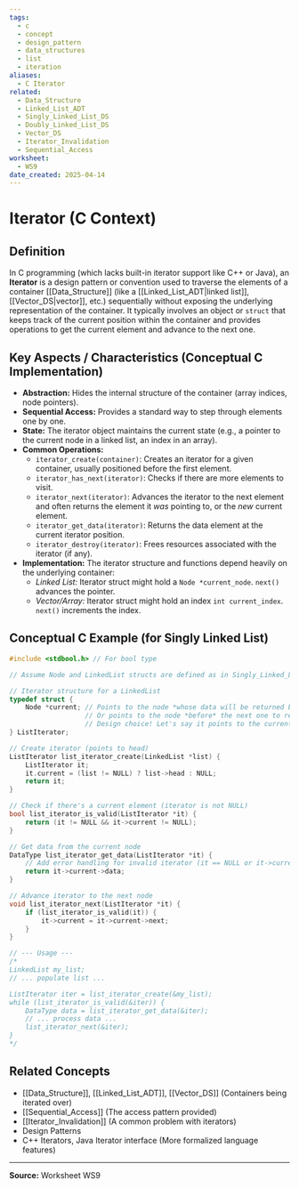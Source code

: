 ```yaml
---
tags:
  - c
  - concept
  - design_pattern
  - data_structures
  - list
  - iteration
aliases:
  - C Iterator
related:
  - Data_Structure
  - Linked_List_ADT
  - Singly_Linked_List_DS
  - Doubly_Linked_List_DS
  - Vector_DS
  - Iterator_Invalidation
  - Sequential_Access
worksheet:
  - WS9
date_created: 2025-04-14
---
```

# Iterator (C Context)

## Definition

In C programming (which lacks built-in iterator support like C++ or Java), an **Iterator** is a design pattern or convention used to traverse the elements of a container [[Data_Structure]] (like a [[Linked_List_ADT|linked list]], [[Vector_DS|vector]], etc.) sequentially without exposing the underlying representation of the container. It typically involves an object or `struct` that keeps track of the current position within the container and provides operations to get the current element and advance to the next one.

## Key Aspects / Characteristics (Conceptual C Implementation)

- **Abstraction:** Hides the internal structure of the container (array indices, node pointers).
- **Sequential Access:** Provides a standard way to step through elements one by one.
- **State:** The iterator object maintains the current state (e.g., a pointer to the current node in a linked list, an index in an array).
- **Common Operations:**
    - `iterator_create(container)`: Creates an iterator for a given container, usually positioned before the first element.
    - `iterator_has_next(iterator)`: Checks if there are more elements to visit.
    - `iterator_next(iterator)`: Advances the iterator to the next element and often returns the element it *was* pointing to, or the *new* current element.
    - `iterator_get_data(iterator)`: Returns the data element at the current iterator position.
    - `iterator_destroy(iterator)`: Frees resources associated with the iterator (if any).
- **Implementation:** The iterator structure and functions depend heavily on the underlying container:
    - *Linked List:* Iterator struct might hold a `Node *current_node`. `next()` advances the pointer.
    - *Vector/Array:* Iterator struct might hold an index `int current_index`. `next()` increments the index.

## Conceptual C Example (for Singly Linked List)

```c
#include <stdbool.h> // For bool type

// Assume Node and LinkedList structs are defined as in Singly_Linked_List_DS.md

// Iterator structure for a LinkedList
typedef struct {
    Node *current; // Points to the node *whose data will be returned by next()*
                   // Or points to the node *before* the next one to return
                   // Design choice! Let's say it points to the current node.
} ListIterator;

// Create iterator (points to head)
ListIterator list_iterator_create(LinkedList *list) {
    ListIterator it;
    it.current = (list != NULL) ? list->head : NULL;
    return it;
}

// Check if there's a current element (iterator is not NULL)
bool list_iterator_is_valid(ListIterator *it) {
    return (it != NULL && it->current != NULL);
}

// Get data from the current node
DataType list_iterator_get_data(ListIterator *it) {
    // Add error handling for invalid iterator (it == NULL or it->current == NULL)
    return it->current->data;
}

// Advance iterator to the next node
void list_iterator_next(ListIterator *it) {
    if (list_iterator_is_valid(it)) {
        it->current = it->current->next;
    }
}

// --- Usage ---
/*
LinkedList my_list;
// ... populate list ...

ListIterator iter = list_iterator_create(&my_list);
while (list_iterator_is_valid(&iter)) {
    DataType data = list_iterator_get_data(&iter);
    // ... process data ...
    list_iterator_next(&iter);
}
*/
```

## Related Concepts
- [[Data_Structure]], [[Linked_List_ADT]], [[Vector_DS]] (Containers being iterated over)
- [[Sequential_Access]] (The access pattern provided)
- [[Iterator_Invalidation]] (A common problem with iterators)
- Design Patterns
- C++ Iterators, Java Iterator interface (More formalized language features)

---
**Source:** Worksheet WS9